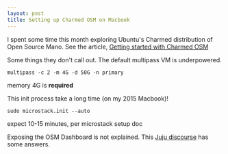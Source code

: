 ```yaml
---
layout: post
title: Setting up Charmed OSM on Macbook
---
```


I spent some time this month exploring Ubuntu\'s Charmed distribution of Open Source Mano. See the article, [Getting started with Charmed OSM](https://jaas.ai/tutorials/charmed-osm-get-started)

Some things they don\'t call out. The default multipass VM is underpowered.

```
multipass -c 2 -m 4G -d 50G -n primary
```
memory 4G is **required**


This init process take a long time \(on my 2015 Macbook\)\!

```
sudo microstack.init --auto
```
expect 10-15 minutes, per microstack setup doc

Exposing the OSM Dashboard is not explained. This [Juju discourse](https://discourse.jujucharms.com/t/first-steps-with-the-canonical-distribution-of-open-source-mano/1533/12) has some answers. 


